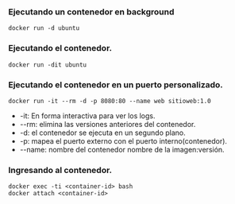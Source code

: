 ### Ejecutando un contenedor en background
```
docker run -d ubuntu
```

### Ejecutando el contenedor.
```
docker run -dit ubuntu 
```

### Ejecutando el contenedor en un puerto personalizado.
```
docker run -it --rm -d -p 8080:80 --name web sitioweb:1.0 
```
- -it: En forma interactiva para ver los logs.
- --rm: elimina las versiones anteriores del contenedor.
- -d: el contenedor se ejecuta en un segundo plano.
- -p: mapea el puerto externo con el puerto interno(contenedor).
- --name: nombre del contenedor nombre de la imagen:versión.

### Ingresando al contenedor.
```
docker exec -ti <container-id> bash
docker attach <container-id>
```

